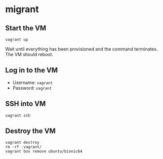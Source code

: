 # migrant

## Start the VM

```
vagrant up
```

Wait until everything has been provisioned and the command terminates. The VM should reboot.

## Log in to the VM

- Username: `vagrant`
- Password: `vagrant`

## SSH into VM

```
vagrant ssh
```

## Destroy the VM

```
vagrant destroy
rm -rf .vagrant/
vagrant box remove ubuntu/bionic64
```
